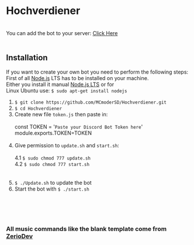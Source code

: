 # Hochverdiener
<br> You can add the bot to your server: [Click Here](https://discord.com/api/oauth2/authorize?client_id=954136734482989096&permissions=8&scope=bot)<br><br>
## Installation
If you want to create your own bot you need to perform the following steps:<br>
First of all [Node.js](https://nodejs.org/en/) LTS has to be installed on your machine.<br>
Either you install it manual [Node.js LTS](https://nodejs.org/en/download/) or for<br>
Linux Ubuntu use: `$ sudo apt-get install nodejs`<br>
1. `$ git clone https://github.com/MCmoderSD/Hochverdiener.git`
2. `$ cd Hochverdiener`
3. Create new file `token.js` then paste in:<br><br>
const TOKEN = '`Paste your Discord Bot Token here`'<br>
module.exports.TOKEN=TOKEN<br><br>
4. Give permission to `update.sh` and `start.sh`:<br><br>
	4.1 `$ sudo chmod 777 update.sh`<br>
	4.2 `$ sudo chmod 777 start.sh`<br><br><br>
5. `$ ./Update.sh` to update the bot<br>
6. Start the bot with `$ ./start.sh`<br><br><br><br><br>
### All music commands like the blank template come from [ZerioDev](https://github.com/ZerioDev/Music-bot "Zerio")
